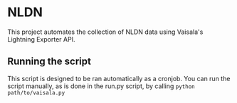 # NLDN
This project automates the collection of NLDN data using Vaisala's Lightning Exporter API.

## Running the script
This script is designed to be ran automatically as a cronjob. You can run the script manually, as is done in the run.py script, by calling ```python path/to/vaisala.py```

